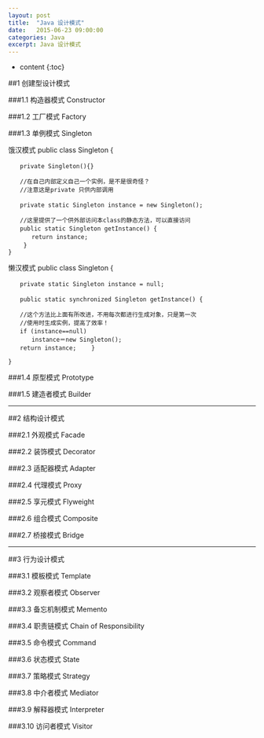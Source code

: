 ```yaml
---
layout: post
title:  "Java 设计模式"
date:   2015-06-23 09:00:00
categories: Java
excerpt: Java 设计模式
---
```


* content
{:toc}


##1 创建型设计模式

###1.1 构造器模式 Constructor

###1.2 工厂模式 Factory

###1.3 单例模式 Singleton
	
饿汉模式
	public class Singleton {

	　　private Singleton(){}

	　　//在自己内部定义自己一个实例，是不是很奇怪？
	　　//注意这是private 只供内部调用

	　　private static Singleton instance = new Singleton();

	　　//这里提供了一个供外部访问本class的静态方法，可以直接访问　　
	　　public static Singleton getInstance() {
	　　　　return instance; 　　
	　　 } 
	} 
	 

懒汉模式
	public class Singleton { 

	　　private static Singleton instance = null;

	　　public static synchronized Singleton getInstance() {

	　　//这个方法比上面有所改进，不用每次都进行生成对象，只是第一次　　　 　
	　　//使用时生成实例，提高了效率！
	　　if (instance==null)
	　　　　instance＝new Singleton();
	　　return instance; 　　} 

	} 

 
 

###1.4 原型模式 Prototype

###1.5 建造者模式 Builder

---


##2 结构设计模式


###2.1 外观模式 Facade

###2.2 装饰模式 Decorator

###2.3 适配器模式 Adapter

###2.4 代理模式 Proxy

###2.5 享元模式 Flyweight

###2.6 组合模式 Composite

###2.7 桥接模式 Bridge

---


##3 行为设计模式

###3.1 模板模式 Template

###3.2 观察者模式 Observer

###3.3 备忘机制模式 Memento

###3.4 职责链模式 Chain of Responsibility

###3.5 命令模式 Command

###3.6 状态模式 State

###3.7 策略模式 Strategy

###3.8 中介者模式 Mediator

###3.9 解释器模式 Interpreter

###3.10 访问者模式 Visitor







